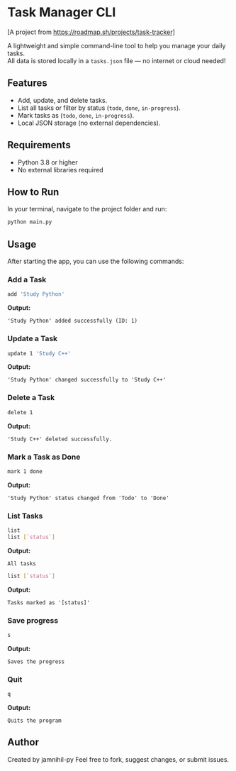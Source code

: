 # Task Manager CLI
[A project from https://roadmap.sh/projects/task-tracker]

A lightweight and simple command-line tool to help you manage your daily tasks.  
All data is stored locally in a `tasks.json` file — no internet or cloud needed!

## Features

- Add, update, and delete tasks.
- List all tasks or filter by status (`todo`, `done`, `in-progress`).
- Mark tasks as (`todo`, `done`, `in-progress`).
- Local JSON storage (no external dependencies).

## Requirements

- Python 3.8 or higher  
- No external libraries required

## How to Run

In your terminal, navigate to the project folder and run:

```bash
python main.py
```

## Usage

After starting the app, you can use the following commands:

### Add a Task

```bash
add 'Study Python'
```
**Output:**
```
'Study Python' added successfully (ID: 1)
```

### Update a Task

```bash
update 1 'Study C++'
```
**Output:**
```
'Study Python' changed successfully to 'Study C++'
```

### Delete a Task

```bash
delete 1
```
**Output:**
```
'Study C++' deleted successfully.
```

### Mark a Task as Done

```bash
mark 1 done
```
**Output:**
```
'Study Python' status changed from 'Todo' to 'Done'
```

### List Tasks

```bash
list
list [`status`]
```
**Output:**
```
All tasks
```

```bash
list [`status`]
```
**Output:**
```
Tasks marked as '[status]'
```

### Save progress
```bash
s
```
**Output:**
```
Saves the progress
```

### Quit
```bash
q
```
**Output:**
```
Quits the program
```

## Author

Created by jamnihil-py
Feel free to fork, suggest changes, or submit issues.